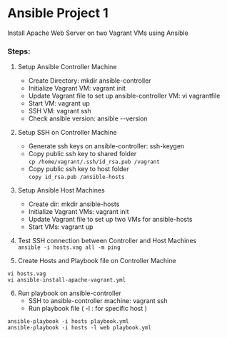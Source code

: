 # Ansible Project 1
Install Apache Web Server on two Vagrant VMs using Ansible

### Steps:
1. Setup Ansible Controller Machine
    - Create Directory: mkdir ansible-controller
    - Initialize Vagrant VM: vagrant init
    - Update Vagrant file to set up ansible-controller VM: vi vagrantfile
    - Start VM: vagrant up
    - SSH VM: vagrant ssh
    - Check ansible version: ansible --version

2. Setup SSH on Controller Machine
    - Generate ssh keys on ansible-controller: ssh-keygen
    - Copy public ssh key to shared folder <br>
``
cp /home/vagrant/.ssh/id_rsa.pub /vagrant
``
    - Copy public ssh key to host folder <br>
``
copy id_rsa.pub /ansible-hosts
``

3. Setup Ansible Host Machines
    - Create dir: mkdir ansible-hosts
    - Initialize Vagrant VMs: vagrant init
    - Update Vagrant file to set up two VMs for ansible-hosts
    - Start VMs: vagrant up

4. Test SSH connection between Controller and Host Machines <br>
``
ansible -i hosts.vag all -m ping
``

5. Create Hosts and Playbook file on Controller Machine <br>
```
vi hosts.vag
vi ansible-install-apache-vagrant.yml
```
6. Run playbook on ansible-controller
    - SSH to ansible-controller machine: vagrant ssh <br>
    - Run playbook file ( -l : for specific host ) <br>
```
ansible-playbook -i hosts playbook.yml
ansible-playbook -i hosts -l web playbook.yml
```
